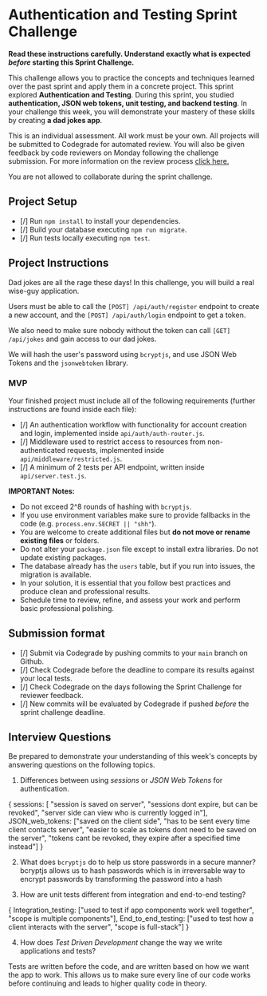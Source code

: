 # Authentication and Testing Sprint Challenge

**Read these instructions carefully. Understand exactly what is expected _before_ starting this Sprint Challenge.**

This challenge allows you to practice the concepts and techniques learned over the past sprint and apply them in a concrete project. This sprint explored **Authentication and Testing**. During this sprint, you studied **authentication, JSON web tokens, unit testing, and backend testing**. In your challenge this week, you will demonstrate your mastery of these skills by creating **a dad jokes app**.

This is an individual assessment. All work must be your own. All projects will be submitted to Codegrade for automated review. You will also be given feedback by code reviewers on Monday following the challenge submission. For more information on the review process [click here.](https://www.notion.so/bloomtech/How-to-View-Feedback-in-CodeGrade-c5147cee220c4044a25de28bcb6bb54a)

You are not allowed to collaborate during the sprint challenge.

## Project Setup

- [/] Run `npm install` to install your dependencies.
- [/] Build your database executing `npm run migrate`.
- [/] Run tests locally executing `npm test`.

## Project Instructions

Dad jokes are all the rage these days! In this challenge, you will build a real wise-guy application.

Users must be able to call the `[POST] /api/auth/register` endpoint to create a new account, and the `[POST] /api/auth/login` endpoint to get a token.

We also need to make sure nobody without the token can call `[GET] /api/jokes` and gain access to our dad jokes.

We will hash the user's password using `bcryptjs`, and use JSON Web Tokens and the `jsonwebtoken` library.

### MVP

Your finished project must include all of the following requirements (further instructions are found inside each file):

- [/] An authentication workflow with functionality for account creation and login, implemented inside `api/auth/auth-router.js`.
- [/] Middleware used to restrict access to resources from non-authenticated requests, implemented inside `api/middleware/restricted.js`.
- [/] A minimum of 2 tests per API endpoint, written inside `api/server.test.js`.

**IMPORTANT Notes:**

- Do not exceed 2^8 rounds of hashing with `bcryptjs`.
- If you use environment variables make sure to provide fallbacks in the code (e.g. `process.env.SECRET || "shh"`).
- You are welcome to create additional files but **do not move or rename existing files** or folders.
- Do not alter your `package.json` file except to install extra libraries. Do not update existing packages.
- The database already has the `users` table, but if you run into issues, the migration is available.
- In your solution, it is essential that you follow best practices and produce clean and professional results.
- Schedule time to review, refine, and assess your work and perform basic professional polishing.

## Submission format

- [/] Submit via Codegrade by pushing commits to your `main` branch on Github.
- [/] Check Codegrade before the deadline to compare its results against your local tests.
- [/] Check Codegrade on the days following the Sprint Challenge for reviewer feedback.
- [/] New commits will be evaluated by Codegrade if pushed _before_ the sprint challenge deadline.

## Interview Questions

Be prepared to demonstrate your understanding of this week's concepts by answering questions on the following topics.

1. Differences between using _sessions_ or _JSON Web Tokens_ for authentication.

{
    sessions: [ "session is saved on server", "sessions dont expire, but can be revoked", "server side can view who is currently logged in"],
    JSON_web_tokens: ["saved on the client side", "has to be sent every time client contacts server", "easier to scale as tokens dont need to be saved on the server", "tokens cant be revoked, they expire after a specified time instead"]
}

2. What does `bcryptjs` do to help us store passwords in a secure manner?
bcryptjs allows us to hash passwords which is in irreversable way to encrypt passwords by transforming the password into a hash

3. How are unit tests different from integration and end-to-end testing?

{
    Integration_testing: ["used to test if app components work well together", "scope is multiple components"],
    End_to_end_testing: ["used to test how a client interacts with the server", "scope is full-stack"]
}


4. How does _Test Driven Development_ change the way we write applications and tests?

Tests are written before the code, and are written based on how we want the app to work. This allows us to make sure every line of our code works before continuing and leads to higher quality code in theory.

